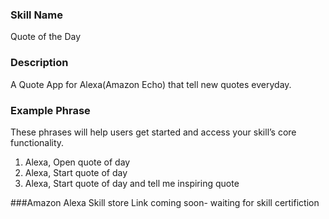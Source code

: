 ### Skill Name
Quote of the Day 

### Description

A Quote App for Alexa(Amazon Echo) that tell new quotes everyday.


### Example Phrase
These phrases will help users get started and access your skill’s core functionality.

1. Alexa, Open quote of day
2. Alexa, Start quote of day
3. Alexa, Start quote of day and tell me inspiring quote

###Amazon Alexa Skill store Link
coming soon- waiting for skill certifiction
